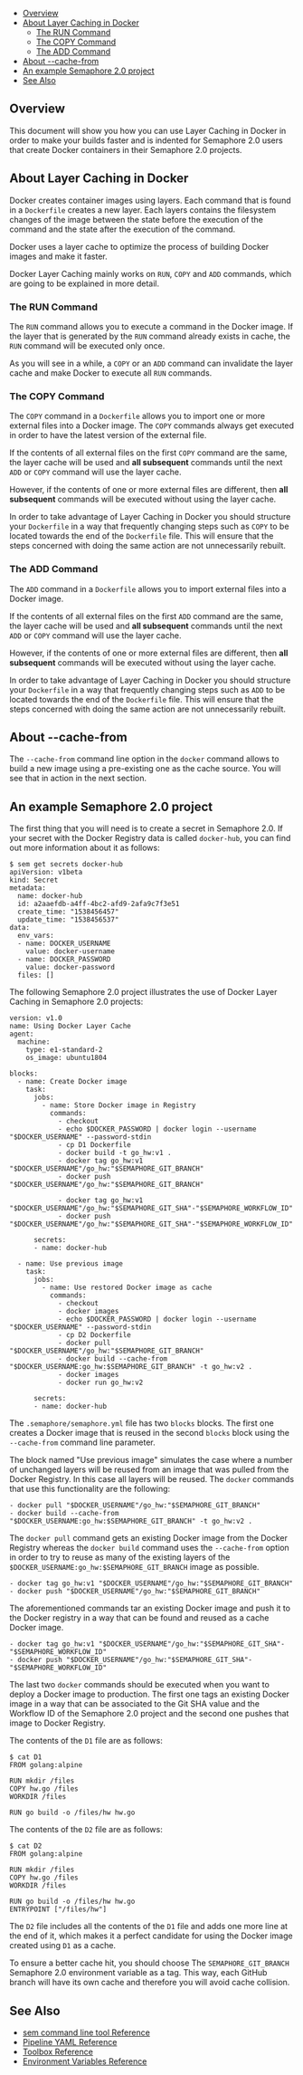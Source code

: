 
* [Overview](#overview)
* [About Layer Caching in Docker](#about-layer-caching-in-docker)
   - [The RUN Command](#the-run-command)
   - [The COPY Command](#the-copy-command)
   - [The ADD Command](#the-add-command)
* [About --cache-from](#about---cache-from)
* [An example Semaphore 2.0 project](#an-example-semaphore-2.0-project)
* [See Also](#see-also)

## Overview

This document will show you how you can use Layer Caching in Docker in order to
make your builds faster and is indented for Semaphore 2.0 users that create
Docker containers in their Semaphore 2.0 projects.

## About Layer Caching in Docker

Docker creates container images using layers. Each command that is found in a
`Dockerfile` creates a new layer. Each layers contains the filesystem changes
of the image between the state before the execution of the command and the
state after the execution of the command.

Docker uses a layer cache to optimize the process of building Docker images
and make it faster.

Docker Layer Caching mainly works on `RUN`, `COPY` and `ADD` commands, which are
going to be explained in more detail.

### The RUN Command

The `RUN` command allows you to execute a command in the Docker image. If the
layer that is generated by the `RUN` command already exists in cache, the `RUN`
command will be executed only once.

As you will see in a while, a `COPY` or an `ADD` command can invalidate the
layer cache and make Docker to execute all `RUN` commands.

### The COPY Command

The `COPY` command in a `Dockerfile` allows you to import one or more external
files into a Docker image. The `COPY` commands always get executed in order to
have the latest version of the external file.

If the contents of all external files on the first `COPY` command are the
same, the layer cache will be used and **all subsequent** commands until the
next `ADD` or `COPY` command will use the layer cache.

However, if the contents of one or more external files are different, then
**all subsequent** commands will be executed without using the layer cache.

In order to take advantage of Layer Caching in Docker you should structure your
`Dockerfile` in a way that frequently changing steps such as `COPY` to be
located towards the end of the `Dockerfile` file. This will ensure that the
steps concerned with doing the same action are not unnecessarily rebuilt.

### The ADD Command

The `ADD` command in a `Dockerfile` allows you to import external files into
a Docker image. 

If the contents of all external files on the first `ADD` command are the
same, the layer cache will be used and **all subsequent** commands until the
next `ADD` or `COPY` command will use the layer cache.

However, if the contents of one or more external files are different, then
**all subsequent** commands will be executed without using the layer cache.

In order to take advantage of Layer Caching in Docker you should structure your
`Dockerfile` in a way that frequently changing steps such as `ADD` to be
located towards the end of the `Dockerfile` file. This will ensure that the
steps concerned with doing the same action are not unnecessarily rebuilt.

## About --cache-from

The `--cache-from` command line option in the `docker` command allows to build
a new image using a pre-existing one as the cache source. You will see that in
action in the next section.

## An example Semaphore 2.0 project

The first thing that you will need is to create a secret in Semaphore 2.0. If
your secret with the Docker Registry data is called `docker-hub`, you can find
out more information about it as follows:

    $ sem get secrets docker-hub
    apiVersion: v1beta
    kind: Secret
    metadata:
      name: docker-hub
      id: a2aaefdb-a4ff-4bc2-afd9-2afa9c7f3e51
      create_time: "1538456457"
      update_time: "1538456537"
    data:
      env_vars:
      - name: DOCKER_USERNAME
        value: docker-username
      - name: DOCKER_PASSWORD
        value: docker-password
      files: []

The following Semaphore 2.0 project illustrates the use of Docker Layer Caching
in Semaphore 2.0 projects:

    version: v1.0
    name: Using Docker Layer Cache
    agent:
      machine:
        type: e1-standard-2
        os_image: ubuntu1804
    
    blocks:
      - name: Create Docker image
        task:
          jobs:
            - name: Store Docker image in Registry
              commands:
                - checkout
                - echo $DOCKER_PASSWORD | docker login --username "$DOCKER_USERNAME" --password-stdin
                - cp D1 Dockerfile
                - docker build -t go_hw:v1 .
                - docker tag go_hw:v1 "$DOCKER_USERNAME"/go_hw:"$SEMAPHORE_GIT_BRANCH"
                - docker push "$DOCKER_USERNAME"/go_hw:"$SEMAPHORE_GIT_BRANCH"
                
                - docker tag go_hw:v1 "$DOCKER_USERNAME"/go_hw:"$SEMAPHORE_GIT_SHA"-"$SEMAPHORE_WORKFLOW_ID"
                - docker push "$DOCKER_USERNAME"/go_hw:"$SEMAPHORE_GIT_SHA"-"$SEMAPHORE_WORKFLOW_ID"
                    
          secrets:
          - name: docker-hub
    
      - name: Use previous image
        task:
          jobs:
            - name: Use restored Docker image as cache
              commands:
                - checkout
                - docker images
                - echo $DOCKER_PASSWORD | docker login --username "$DOCKER_USERNAME" --password-stdin
                - cp D2 Dockerfile
                - docker pull "$DOCKER_USERNAME"/go_hw:"$SEMAPHORE_GIT_BRANCH"
                - docker build --cache-from "$DOCKER_USERNAME:go_hw:$SEMAPHORE_GIT_BRANCH" -t go_hw:v2 .
                - docker images
                - docker run go_hw:v2
    
          secrets:
          - name: docker-hub

The `.semaphore/semaphore.yml` file has two `blocks` blocks. The first one
creates a Docker image that is reused in the second `blocks` block using the
`--cache-from` command line parameter.

The block named "Use previous image" simulates the case where a number of
unchanged layers will be reused from an image that was pulled from the Docker
Registry. In this case all layers will be reused. The `docker` commands that
use this functionality are the following:

    - docker pull "$DOCKER_USERNAME"/go_hw:"$SEMAPHORE_GIT_BRANCH"
    - docker build --cache-from "$DOCKER_USERNAME:go_hw:$SEMAPHORE_GIT_BRANCH" -t go_hw:v2 .

The `docker pull` command gets an existing Docker image from the Docker
Registry whereas the `docker build` command uses the `--cache-from` option in
order to try to reuse as many of the existing layers of the
`$DOCKER_USERNAME:go_hw:$SEMAPHORE_GIT_BRANCH` image as possible.

    - docker tag go_hw:v1 "$DOCKER_USERNAME"/go_hw:"$SEMAPHORE_GIT_BRANCH"
    - docker push "$DOCKER_USERNAME"/go_hw:"$SEMAPHORE_GIT_BRANCH"

The aforementioned commands tar an existing Docker image and push it to the
Docker registry in a way that can be found and reused as a cache Docker image.

    - docker tag go_hw:v1 "$DOCKER_USERNAME"/go_hw:"$SEMAPHORE_GIT_SHA"-"$SEMAPHORE_WORKFLOW_ID"
    - docker push "$DOCKER_USERNAME"/go_hw:"$SEMAPHORE_GIT_SHA"-"$SEMAPHORE_WORKFLOW_ID"

The last two `docker` commands should be executed when you want to deploy a
Docker image to production. The first one tags an existing Docker image in a
way that can be associated to the Git SHA value and the Workflow ID of the
Semaphore 2.0 project and the second one pushes that image to Docker Registry.

The contents of the `D1` file are as follows:

    $ cat D1
    FROM golang:alpine
    
    RUN mkdir /files
    COPY hw.go /files
    WORKDIR /files
    
    RUN go build -o /files/hw hw.go

The contents of the `D2` file are as follows:

    $ cat D2
    FROM golang:alpine
    
    RUN mkdir /files
    COPY hw.go /files
    WORKDIR /files
    
    RUN go build -o /files/hw hw.go
    ENTRYPOINT ["/files/hw"]

The `D2` file includes all the contents of the `D1` file and adds one more
line at the end of it, which makes it a perfect candidate for using the
Docker image created using `D1` as a cache.

To ensure a better cache hit, you should choose The `SEMAPHORE_GIT_BRANCH`
Semaphore 2.0 environment variable as a tag. This way, each GitHub branch will
have its own cache and therefore you will avoid cache collision.

## See Also

* [sem command line tool Reference](https://docs.semaphoreci.com/article/53-sem-reference)
* [Pipeline YAML Reference](https://docs.semaphoreci.com/article/50-pipeline-yaml)
* [Toolbox Reference](https://docs.semaphoreci.com/article/54-toolbox-reference)
* [Environment Variables Reference](https://docs.semaphoreci.com/article/12-environment-variables)
